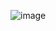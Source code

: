 ![image](https://user-images.githubusercontent.com/86819305/197235420-b94de97a-9a3b-42bd-9229-35d0b21685ed.png)
